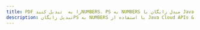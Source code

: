 ---title: PDF را به  تبدیل کنیدNUMBERS، PS به NUMBERS مبدل رایگان یا Java SDKdescription: تبدیل رایگانPS به NUMBERS با استفاده از Java Cloud APIs & SDK همچنین اسناد PDF را در Cloud ایجاد، ویرایش و رندر کنید.---